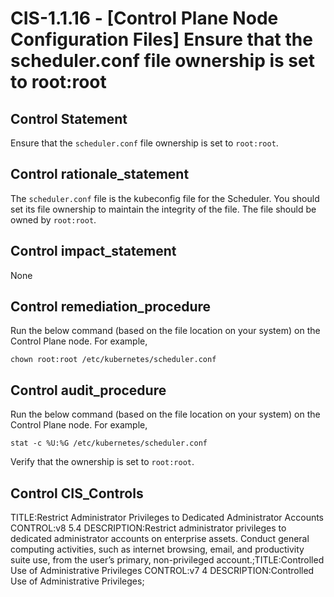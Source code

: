 # CIS-1.1.16 - \[Control Plane Node Configuration Files\] Ensure that the scheduler.conf file ownership is set to root:root

## Control Statement

Ensure that the `scheduler.conf` file ownership is set to `root:root`.

## Control rationale_statement

The `scheduler.conf` file is the kubeconfig file for the Scheduler. You should set its file ownership to maintain the integrity of the file. The file should be owned by `root:root`.

## Control impact_statement

None

## Control remediation_procedure

Run the below command (based on the file location on your system) on the Control Plane node. For example,

```
chown root:root /etc/kubernetes/scheduler.conf
```

## Control audit_procedure

Run the below command (based on the file location on your system) on the Control Plane node. For example,

```
stat -c %U:%G /etc/kubernetes/scheduler.conf
```

Verify that the ownership is set to `root:root`.

## Control CIS_Controls

TITLE:Restrict Administrator Privileges to Dedicated Administrator Accounts CONTROL:v8 5.4 DESCRIPTION:Restrict administrator privileges to dedicated administrator accounts on enterprise assets. Conduct general computing activities, such as internet browsing, email, and productivity suite use, from the user’s primary, non-privileged account.;TITLE:Controlled Use of Administrative Privileges CONTROL:v7 4 DESCRIPTION:Controlled Use of Administrative Privileges;
